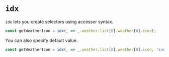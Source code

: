 # `idx`

`idx` lets you create selectors using accessor syntax.

```js
const getWeatherIcon = idx(_ => _.weather.list[0].weather[0].icon);
```

You can also specify default value.

```js
const getWeatherIcon = idx(_ => _.weather.list[0].weather[0].icon, 'sunny.png');
```
